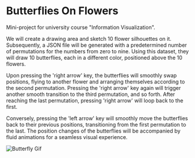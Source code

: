 # Butterflies On Flowers
Mini-project for university course "Information Visualization".

We will create a drawing area and sketch 10 flower silhouettes on it. Subsequently, a JSON file will be generated with a predetermined number of permutations for the numbers from zero to nine. Using this dataset, they will draw 10 butterflies, each in a different color, positioned above the 10 flowers.

Upon pressing the 'right arrow' key, the butterflies will smoothly swap positions, flying to another flower and arranging themselves according to the second permutation. Pressing the 'right arrow' key again will trigger another smooth transition to the third permutation, and so forth. After reaching the last permutation, pressing 'right arrow' will loop back to the first.

Conversely, pressing the 'left arrow' key will smoothly move the butterflies back to their previous positions, transitioning from the first permutation to the last. The position changes of the butterflies will be accompanied by fluid animations for a seamless visual experience.

![Butterfly Gif](https://github.com/georgelzrc/Mini-progetto-InfoVis/assets/91905077/e542c96d-8ae1-48df-95ae-7c44cd26263a)

